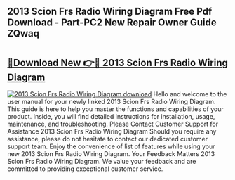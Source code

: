 ## 2013 Scion Frs Radio Wiring Diagram Free Pdf Download - Part-PC2 New Repair Owner Guide ZQwaq

# <h2><a href="http://dfk2lg.blite.top/?on=2013+Scion+Frs+Radio+Wiring+Diagram">🔗Download New 👉🔴 2013 Scion Frs Radio Wiring Diagram</a></h2>

[![2013 Scion Frs Radio Wiring Diagram download](https://i.imgur.com/lujVjoI.png)](http://dfk2lg.blite.top/?on=2013+Scion+Frs+Radio+Wiring+Diagram)
Hello and welcome to the user manual for your newly linked 2013 Scion Frs Radio Wiring Diagram. This guide is here to help you master the functions and capabilities of your product. Inside, you will find detailed instructions for installation, usage, maintenance, and troubleshooting. Please Contact Customer Support for Assistance 2013 Scion Frs Radio Wiring Diagram Should you require any assistance, please do not hesitate to contact our dedicated customer support team. Enjoy the convenience of list of features while using your new 2013 Scion Frs Radio Wiring Diagram. Your Feedback Matters 2013 Scion Frs Radio Wiring Diagram. We value your feedback and are committed to providing exceptional customer service.
